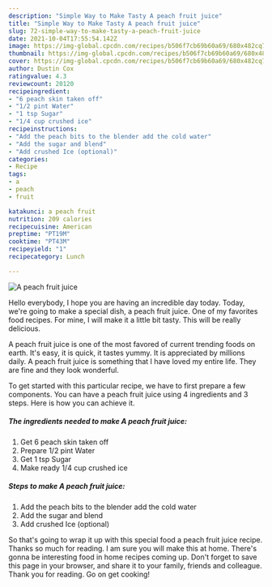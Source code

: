 ```yaml
---
description: "Simple Way to Make Tasty A peach fruit juice"
title: "Simple Way to Make Tasty A peach fruit juice"
slug: 72-simple-way-to-make-tasty-a-peach-fruit-juice
date: 2021-10-04T17:55:54.142Z
image: https://img-global.cpcdn.com/recipes/b506f7cb69b60a69/680x482cq70/a-peach-fruit-juice-recipe-main-photo.jpg
thumbnail: https://img-global.cpcdn.com/recipes/b506f7cb69b60a69/680x482cq70/a-peach-fruit-juice-recipe-main-photo.jpg
cover: https://img-global.cpcdn.com/recipes/b506f7cb69b60a69/680x482cq70/a-peach-fruit-juice-recipe-main-photo.jpg
author: Dustin Cox
ratingvalue: 4.3
reviewcount: 20120
recipeingredient:
- "6 peach skin taken off"
- "1/2 pint Water"
- "1 tsp Sugar"
- "1/4 cup crushed ice"
recipeinstructions:
- "Add the peach bits to the blender add the cold water"
- "Add the sugar and blend"
- "Add crushed Ice (optional)"
categories:
- Recipe
tags:
- a
- peach
- fruit

katakunci: a peach fruit 
nutrition: 209 calories
recipecuisine: American
preptime: "PT19M"
cooktime: "PT43M"
recipeyield: "1"
recipecategory: Lunch

---
```



![A peach fruit juice](https://img-global.cpcdn.com/recipes/b506f7cb69b60a69/680x482cq70/a-peach-fruit-juice-recipe-main-photo.jpg)

Hello everybody, I hope you are having an incredible day today. Today, we're going to make a special dish, a peach fruit juice. One of my favorites food recipes. For mine, I will make it a little bit tasty. This will be really delicious.

A peach fruit juice is one of the most favored of current trending foods on earth. It's easy, it is quick, it tastes yummy. It is appreciated by millions daily. A peach fruit juice is something that I have loved my entire life. They are fine and they look wonderful.




To get started with this particular recipe, we have to first prepare a few components. You can have a peach fruit juice using 4 ingredients and 3 steps. Here is how you can achieve it.

<!--inarticleads1-->

##### The ingredients needed to make A peach fruit juice:

1. Get 6 peach skin taken off
1. Prepare 1/2 pint Water
1. Get 1 tsp Sugar
1. Make ready 1/4 cup crushed ice




<!--inarticleads2-->

##### Steps to make A peach fruit juice:

1. Add the peach bits to the blender add the cold water
1. Add the sugar and blend
1. Add crushed Ice (optional)




So that's going to wrap it up with this special food a peach fruit juice recipe. Thanks so much for reading. I am sure you will make this at home. There's gonna be interesting food in home recipes coming up. Don't forget to save this page in your browser, and share it to your family, friends and colleague. Thank you for reading. Go on get cooking!
